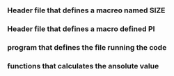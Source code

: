 ### Header file that defines a macreo named SIZE
### Header file that defines a macro defined PI
### program that defines the file running the code
### functions that calculates the ansolute value
